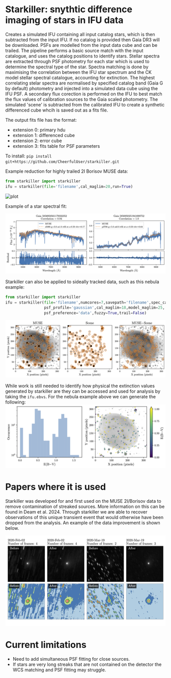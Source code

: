 # Starkiller: snythtic difference imaging of stars in IFU data
Creates a simulated IFU containing all input catalog stars, which is then subtracted from the input IFU. If no catalog is provided then Gaia DR3 will be downloaded. PSFs are modelled from the input data cube and can be trailed. The pipeline performs a basic source match with the input catalogue, and uses the catalog positions to identify stars. Stellar spectra are extracted through PSF photometry for each star which is used to determine the spectral type of the star. Spectra matching is done by maximising the correlation between the IFU star spectrum and the CK model stellar spectral catalogue, accounting for extinction. The highest correlating stelar spectra are normalised by specified catalog band (Gaia G by default) photometry and injected into a simulated data cube using the IFU PSF. A secondary flux corection is performed on the IFU to best match the flux values of calibration sources to the Gaia scaled photometry. The simulated 'scene' is subtracted from the calibrated IFU to create a synthetic differenced cube whcih is saved out as a fits file.

The output fits file has the format:
 - extension 0: primary hdu
 - extension 1: differenced cube
 - extension 2: error cube
 - extension 3: fits table for PSF parameters


To install:
`pip install git+https://github.com/CheerfulUser/starkiller.git`


Example reduction for highly trailed 2I Borisov MUSE data:
```python
from starkiller import starkiller
ifu = starkiller(file='filename',cal_maglim=20,run=True)
```

![plot](./figs/2I_MUSE_example.png)

Example of a star spectral fit:

![plot](./figs/Spec_match_example_residual.png)


Starkiller can also be applied to sideally tracked data, such as this nebula example:
```python
from starkiller import starkiller
ifu = starkiller(file='filename',numcores=7,savepath='filename',spec_catalog='ck+',
				 psf_profile='gaussian',cal_maglim=18,model_maglim=25,
                 psf_preference='data',fuzzy=True,trail=False)
```
![plot](./figs/Nebula_subtraction_example_mean.png)

While work is still needed to identify how physical the extinction values generated by starkiller are they can be accessed and used for analysis by taking the `ifu.ebvs`. For the nebula example above we can generate the following:
![plot](./figs/Extinction_nebula_ck+.png)


# Papers where it is used

Starkiller was developed for and first used on the MUSE 2I/Borisov data to remove contamination of streaked sources. More information on this can be found in Deam et al. 2024. Through starkiller we are able to recover observations of this unique transient event that would otherwise have been dropped from the analysis. An example of the data improvement is shown below. 

![plot](./figs/BeforeAfter_starkiller.png)



# Current limitations
* Need to add simultaneous PSF fitting for close sources.
* If stars are very long streaks that are not contained on the detector the WCS matching and PSF fitting may struggle.




